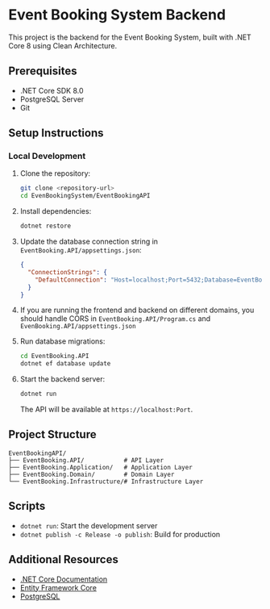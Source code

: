 # Event Booking System Backend

This project is the backend for the Event Booking System, built with .NET Core 8 using Clean Architecture.

## Prerequisites

- .NET Core SDK 8.0
- PostgreSQL Server
- Git

## Setup Instructions

### Local Development

1. Clone the repository:
   ```bash
   git clone <repository-url>
   cd EvenBookingSystem/EventBookingAPI
   ```

2. Install dependencies:
   ```bash
   dotnet restore
   ```

3. Update the database connection string in `EventBooking.API/appsettings.json`:
   ```json
   {
     "ConnectionStrings": {
       "DefaultConnection": "Host=localhost;Port=5432;Database=EventBookingDB;Username=your_username;Password=your_password"
     }
   }
   ```

4. If you are running the frontend and backend on different domains, you should handle CORS in `EventBooking.API/Program.cs` and `EvenBooking.API/appsettings.json`

5. Run database migrations:
   ```bash
   cd EventBooking.API
   dotnet ef database update
   ```

6. Start the backend server:
   ```bash
   dotnet run
   ```

   The API will be available at `https://localhost:Port`.


## Project Structure

```
EventBookingAPI/
├── EventBooking.API/           # API Layer
├── EventBooking.Application/   # Application Layer
├── EventBooking.Domain/        # Domain Layer
└── EventBooking.Infrastructure/# Infrastructure Layer
```

## Scripts

- `dotnet run`: Start the development server
- `dotnet publish -c Release -o publish`: Build for production

## Additional Resources

- [.NET Core Documentation](https://docs.microsoft.com/en-us/dotnet/core/)
- [Entity Framework Core](https://docs.microsoft.com/en-us/ef/core/)
- [PostgreSQL](https://www.postgresql.org/docs/) 